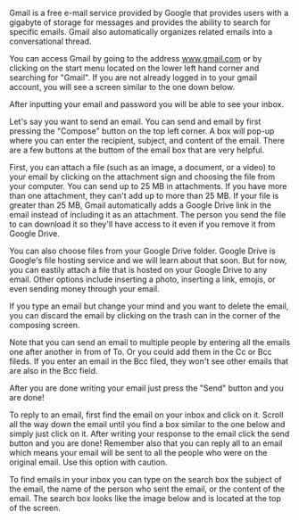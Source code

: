 Gmail is a free e-mail service provided by Google that provides users with a gigabyte of storage for messages and provides the ability to search for specific emails. Gmail also automatically organizes related emails into a conversational thread.

You can access Gmail by going to the address www.gmail.com or by clicking on the start menu located on the lower left hand corner and searching for "Gmail". If you are not already logged in to your gmail account, you will see a screen similar to the one down below.

After inputting your email and password you will be able to see your inbox.

Let's say you want to send an email. You can send and email by first pressing the "Compose" button on the top left corner. A box will pop-up where you can enter the recipient, subject, and content of the email. There are a few buttons at the buttom of the email box that are very helpful. 

First, you can attach a file (such as an image, a document, or a video) to your email by clicking on the attachment sign and choosing the file from your computer. You can send up to 25 MB in attachments. If you have more than one attachment, they can't add up to more than 25 MB. If your file is greater than 25 MB, Gmail automatically adds a Google Drive link in the email instead of including it as an attachment. The person you send the file to can download it so they'll have access to it even if you remove it from Google Drive.

You can also choose files from your Google Drive folder. Google Drive is Google's file hosting service and we will learn about that soon. But for now, you can eastily attach a file that is hosted on your Google Drive to any email. Other options include inserting a photo, inserting a link, emojis, or even sending money through your email.

If you type an email but change your mind and you want to delete the email, you can discard the email by clicking on the trash can in the corner of the composing screen.

Note that you can send an email to multiple people by entering all the emails one after another in from of To. Or you could add them in the Cc or Bcc fileds. If you enter an email in the Bcc filed, they won't see other emails that are also in the Bcc field.

After you are done writing your email just press the "Send" button and you are done!

To reply to an email, first find the email on your inbox and click on it. Scroll all the way down the email until you find a box similar to the one below and simply just click on it. After writing your response to the email click the send button and you are done! Remember also that you can reply all to an email which means your email will be sent to all the people who were on the original email. Use this option with caution.

To find emails in your inbox you can type on the search box the subject of the email, the name of the person who sent the email, or the content of the email. The search box looks like the image below and is located at the top of the screen.
